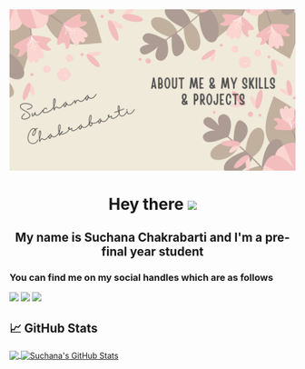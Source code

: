 <img src = "https://github.com/Suchana34/Suchana34/blob/master/Suchana Chakrabarti.png">

<h1 align='center'>
  Hey there <img src="https://raw.githubusercontent.com/MartinHeinz/MartinHeinz/master/wave.gif" width="30px"> 
</h1>

<h2 align = "center"> My name is Suchana Chakrabarti and I'm a pre-final year student </h2>

<h3> You can find me on my social handles which are as follows </h3>


[<img src="https://img.shields.io/badge/twitter-%231DA1F2.svg?&style=for-the-badge&logo=twitter&logoColor=white" />](https://twitter.com/this_suchchak) [<img src="https://img.shields.io/badge/medium-%2312100E.svg?&style=for-the-badge&logo=medium&logoColor=white" />](https://medium.com/@suchanachakraborty) [<img src="https://img.shields.io/badge/linkedin-%230077B5.svg?&style=for-the-badge&logo=linkedin&logoColor=white" />](https://www.linkedin.com/in/suchana-chakrabarti-770b5616b/) 

## &#x1f4c8; GitHub Stats

<a href="https://github.com/Suchana34/Suchana34">
  <img align="center" src="https://github-readme-stats.vercel.app/api/top-langs/?username=Suchana34&hide=java,tex&title_color=ffffff&text_color=c9cacc&icon_color=2bbc8a&bg_color=1d1f21&langs_count=3" />
</a>
<a href="https://github.com/Suchana34/Suchana34">
  <img align="center" src="https://github-readme-stats.vercel.app/api?username=Suchana34&show_icons=true&line_height=27&count_private=true&title_color=ffffff&text_color=c9cacc&icon_color=2bbc8a&bg_color=1d1f21" alt="Suchana's GitHub Stats" />
</a>

